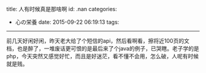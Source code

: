 title: 人有时候真是那啥啊
id: .nan
categories:
  - 心の栄養
date: 2015-09-22 06:19:13
tags:
---

前几天好闲好闲，昨天老大给了个短信的api，然后看啊看，擦将近100页的文档，也是醉了，一堆废话更可恨的是最后来了个java的例子，已哭瞎。老子学的是php，今天突然又感觉好忙，而且是好迷茫，看不懂不会用，怎么破，人呢有时候就是贱。